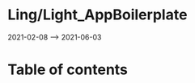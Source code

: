Ling/Light_AppBoilerplate
================
2021-02-08 --> 2021-06-03




Table of contents
===========





